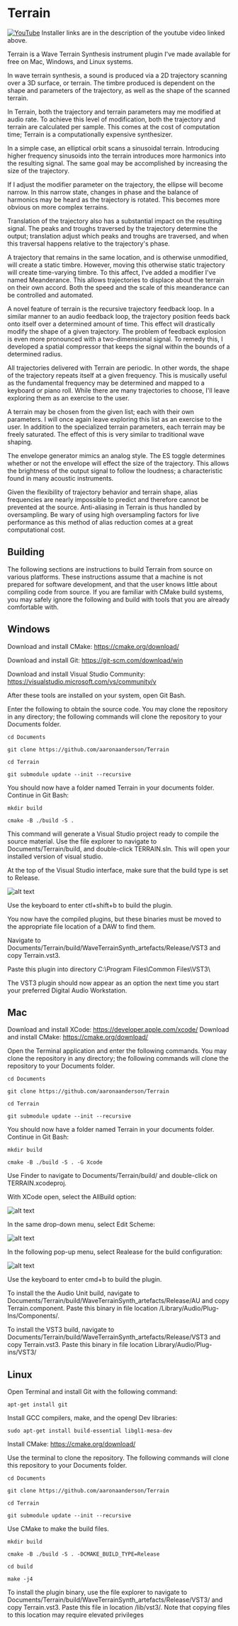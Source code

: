 # Terrain
<!-- ![alt text](ReadmeSource/Terrain.PNG) -->
[![YouTube](http://i.ytimg.com/vi/xtvo_RxdEsY/hqdefault.jpg)](https://www.youtube.com/watch?v=xtvo_RxdEsY)
Installer links are in the description of the youtube video linked above.

Terrain is a Wave Terrain Synthesis instrument plugin I've made available for free on Mac, Windows, and Linux systems.

In wave terrain synthesis, a sound is produced via a 2D trajectory scanning over a 3D surface, or terrain. The timbre produced is dependent on the shape and parameters of the trajectory, as well as the shape of the scanned terrain.

In Terrain, both the trajectory and terrain parameters may me modified at audio rate. To achieve this level of modification, both the trajectory and terrain are calculated per sample. This comes at the cost of computation time; Terrain is a computationally expensive synthesizer. 

In a simple case, an elliptical orbit scans a sinusoidal terrain. Introducing higher frequency sinusoids into the terrain introduces more harmonics into the resulting signal. The same goal may be accomplished by increasing the size of the trajectory.

If I adjust the modifier parameter on the trajectory, the ellipse will become narrow. In this narrow state,  changes in phase and the balance of harmonics may be heard as the trajectory is rotated. This becomes more obvious on more complex terrains.

Translation of the trajectory also has a substantial impact on the resulting signal. The peaks and troughs traversed by the trajectory determine the output; translation adjust which peaks and troughs are traversed, and when this traversal happens relative to the trajectory's phase. 

A trajectory that remains in the same location, and is otherwise unmodified, will create a static timbre. However, moving this otherwise static trajectory will create time-varying timbre. To this affect, I've added a modifier I've named Meanderance. This allows trajectories to displace about the terrain on their own accord. Both the speed and the scale of this meanderance can be controlled and automated.

A novel feature of terrain is the recursive trajectory feedback loop. In a similar manner to an audio feedback loop, the trajectory position feeds back onto itself over a determined amount of time. This effect will drastically modify the shape of a given trajectory. The problem of feedback explosion is even more pronounced with a two-dimensional signal. To remedy this, I developed a spatial compressor that keeps the signal within the bounds of a determined radius. 

All trajectories delivered with Terrain are periodic. In other words, the shape of the trajectory repeats itself at a given frequency. This is musically useful as the fundamental frequency may be determined and mapped to a keyboard or piano roll. While there are many trajectories to choose, I'll leave exploring them as an exercise to the user.

A terrain may be chosen from the given list; each with their own parameters. I will once again leave exploring this list as an exercise to the user. In addition to the specialized terrain parameters, each terrain may be freely saturated. The effect of this is very similar to traditional wave shaping.

The envelope generator mimics an analog style. The ES toggle determines whether or not the envelope will effect the size of the trajectory. This allows the brightness of the output signal to follow the loudness; a characteristic found in many acoustic instruments. 

Given the flexibility of trajectory behavior and terrain shape, alias frequencies are nearly impossible to predict and therefore cannot be prevented at the source. Anti-aliasing in Terrain is thus handled by oversampling. Be wary of using high oversampling factors for live performance as this method of alias reduction comes at a great computational cost.


## Building

The following sections are instructions to build Terrain from source on various platforms. These instructions assume that a machine is not prepared for software development, and that the user knows little about compiling code from source. If you are familiar with CMake build systems, you may safely ignore the following and build with tools that you are already comfortable with.

## Windows

Download and install CMake: https://cmake.org/download/

Download and install Git: https://git-scm.com/download/win 

Download and install Visual Studio Community: https://visualstudio.microsoft.com/vs/community/v

After these tools are installed on your system, open Git Bash.

Enter the following to obtain the source code. You may clone the repository in any directory; the following commands will clone the repository to your Documents folder.

`cd Documents`

`git clone https://github.com/aaronaanderson/Terrain`

`cd Terrain`

`git submodule update --init --recursive`

You should now have a folder named Terrain in your documents folder. Continue in Git Bash:

`mkdir build`

`cmake -B ./build -S .`

This command will generate a Visual Studio project ready to compile the source material. Use the file explorer to navigate to Documents/Terrain/build, and double-click TERRAIN.sln. This will open your installed version of visual studio.

At the top of the Visual Studio interface, make sure that the build type is set to Release.

![alt text](ReadmeSource/WindowsReleaseHighlight.png)

Use the keyboard to enter ctl+shift+b to build the plugin.

You now have the compiled plugins, but these binaries must be moved to the appropriate file location of a DAW to find them. 

Navigate to Documents/Terrain/build/WaveTerrainSynth_artefacts/Release/VST3 and copy Terrain.vst3.

Paste this plugin into directory C:\Program Files\Common Files\VST3\

The VST3 plugin should now appear as an option the next time you start your preferred Digital Audio Workstation.

## Mac

Download and install XCode: https://developer.apple.com/xcode/
Download and install CMake: https://cmake.org/download/

Open the Terminal application and enter the following commands. You may clone the repository in any directory; the following commands will clone the repository to your Documents folder.

`cd Documents`

`git clone https://github.com/aaronaanderson/Terrain`

`cd Terrain`

`git submodule update --init --recursive`

You should now have a folder named Terrain in your documents folder. Continue in Git Bash:

`mkdir build`

`cmake -B ./build -S . -G Xcode`

Use Finder to navigate to Documents/Terrain/build/ and double-click on TERRAIN.xcodeproj.

With XCode open, select the AllBuild option:

![alt text](ReadmeSource/MacAllBuildHighlight.png)

In the same drop-down menu, select Edit Scheme:

![alt text](ReadmeSource/EditSchemeHighlight.png)

In the following pop-up menu, select Realease for the build configuration:

![alt text](ReadmeSource/MacReleaseHighlight.png)

Use the keyboard to enter cmd+b to build the plugin.

To install the the Audio Unit build, navigate to Documents/Terrain/build/WaveTerrainSynth_artefacts/Release/AU and copy Terrain.component. Paste this binary in file location /Library/Audio/Plug-Ins/Components/.

To install the VST3 build, navigate to Documents/Terrain/build/WaveTerrainSynth_artefacts/Release/VST3 and copy Terrain.vst3. Paste this binary in file location Library/Audio/Plug-ins/VST3/

## Linux

Open Terminal and install Git with the following command:

`apt-get install git`

Install GCC compilers, make, and the opengl Dev libraries:

`sudo apt-get install build-essential libgl1-mesa-dev`

Install CMake: https://cmake.org/download/

Use the terminal to clone the repository. The following commands will clone this repository to your Documents folder.

`cd Documents`

`git clone https://github.com/aaronaanderson/Terrain`

`cd Terrain`

`git submodule update --init --recursive`

Use CMake to make the build files.

`mkdir build`

`cmake -B ./build -S . -DCMAKE_BUILD_TYPE=Release`

`cd build`

`make -j4`

To install the plugin binary, use the file explorer to navigate to Documents/Terrain/build/WaveTerrainSynth_artefacts/Release/VST3/ and copy Terrain.vst3. Paste this file in location /lib/vst3/. Note that copying files to this location may require elevated privileges
